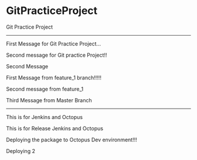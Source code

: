 # GitPracticeProject

Git Practice Project 

**********************************
First Message for Git Practice Project...

Second message for Git practice Project!!

Second Message 

First Message from feature_1 branch!!!!! 

Second message from feature_1

Third Message from Master Branch

**************************************

This is for Jenkins and Octopus

This is for Release Jenkins and Octopus

Deploying the package to Octopus Dev environment!!!


Deploying 2
